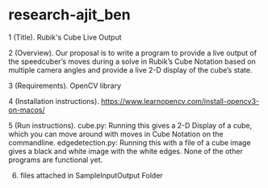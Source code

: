 # research-ajit_ben

1 (Title). Rubik's Cube Live Output

2 (Overview). Our proposal is to write a program to provide a live output of the speedcuber’s moves during a solve in Rubik’s Cube Notation based on multiple camera angles and provide a live 2-D display of the cube’s state.

3 (Requirements). OpenCV library

4 (Installation instructions). https://www.learnopencv.com/install-opencv3-on-macos/

5 (Run instructions). cube.py: Running this gives a 2-D Display of a cube, which you can move around with moves in Cube Notation on the commandline.  edgedetection.py: Running this with a file of a cube image gives a black and white image with the white edges. None of the other programs are functional yet.

6. files attached in SampleInputOutput Folder
